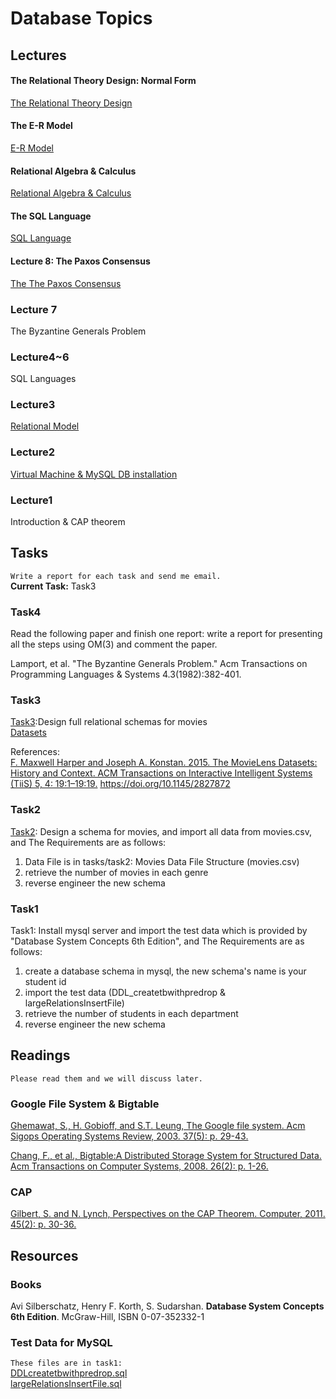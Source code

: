 # Database Topics

## Lectures

#### The Relational Theory Design: Normal Form
[The Relational Theory Design](./lectures/lecture008DbSystemBCNFR6.pdf)

#### The E-R Model
[E-R Model](./lectures/lecture007DbSystemERModelR6.pdf)

#### Relational Algebra & Calculus
[Relational Algebra & Calculus](./lectures/lecture006DbSystemRelationalAlgebraCalculus.pdf)

#### The SQL Language
[SQL Language](./lectures/lecture003DbSystemSQL1basicR6.pdf)

#### Lecture 8: The Paxos Consensus
[The The Paxos Consensus](./docs/lamport-paxos.pdf)

### Lecture 7
The Byzantine Generals Problem

### Lecture4~6
SQL Languages

### Lecture3
[Relational Model](./lectures/DbSystemRDbModel.pdf)

### Lecture2
[Virtual Machine & MySQL DB installation](./docs/DbSystemLabEnvForMysql.pdf)

### Lecture1
Introduction & CAP theorem

## Tasks
`Write a report for each task and send me email.`<br/>
**Current Task:** Task3<br/>
### Task4
Read the following paper and finish one report: write a report for presenting all the steps using OM(3) and comment the paper. <br/>

Lamport, et al. "The Byzantine Generals Problem." Acm Transactions on Programming Languages & Systems 4.3(1982):382-401.


### Task3
[Task3](./tasks/task3):Design full relational schemas for movies <br/>
[Datasets](https://github.com/albertleecn/MovieLensDatasets) <br/>

References: <br/>
[F. Maxwell Harper and Joseph A. Konstan. 2015. The MovieLens Datasets: History and Context. ACM Transactions on Interactive Intelligent Systems (TiiS) 5, 4: 19:1–19:19.](./docs/harper_TheMovieLensDatasets_HistoryandContext_tiis2015.pdf) <https://doi.org/10.1145/2827872> 

### Task2
[Task2](./tasks/task2): Design a schema for movies, and import all data from movies.csv, and The Requirements are as follows: <br/>
1. Data File is in tasks/task2: Movies Data File Structure (movies.csv)
2. retrieve the number of movies in each genre
3. reverse engineer the new schema

### Task1
Task1: Install mysql server and import the test data which is provided by "Database System Concepts 6th Edition", and The Requirements are as follows: <br/>
1. create a database schema in mysql, the new schema's name is your student id
2. import the test data (DDL_createtbwithpredrop & largeRelationsInsertFile)
3. retrieve the number of students in each department
4. reverse engineer the new schema



## Readings
`Please read them and we will discuss later.`

### Google File System & Bigtable
[Ghemawat, S., H. Gobioff, and S.T. Leung, The Google file system. Acm Sigops Operating Systems Review, 2003. 37(5): p. 29-43.](./docs/GoogleFileSystem_ghemawat.pdf)

[Chang, F., et al., Bigtable:A Distributed Storage System for Structured Data. Acm Transactions on Computer Systems, 2008. 26(2): p. 1-26.](./docs/BigtableADistributedStorageSystemforStructuredDatachang.pdf)

### CAP
[Gilbert, S. and N. Lynch, Perspectives on the CAP Theorem. Computer, 2011. 45(2): p. 30-36.](./docs/Brewer_PerspectivesontheCAPTheorem.pdf) 


## Resources

### Books

Avi Silberschatz, Henry F. Korth, S. Sudarshan. **Database System Concepts 6th Edition**. McGraw-Hill, ISBN 0-07-352332-1


### Test Data for MySQL
`These files are in task1:` <br/>
[DDLcreatetbwithpredrop.sql](./tasks/task1/DDLcreatetbwithpredrop.sql)<br/>
[largeRelationsInsertFile.sql](./tasks/task1/largeRelationsInsertFile.sql)